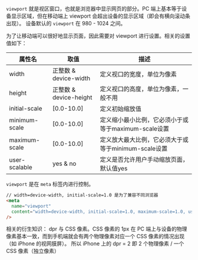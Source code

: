 `viewport` 就是视区窗口，也就是浏览器中显示网页的部分。PC 端上基本等于设备显示区域，但在移动端上 viewport 会超出设备的显示区域（即会有横向滚动条出现）。
设备默认的 `viewport` 在 980 - 1024 之间。

为了让移动端可以很好地显示页面，因此需要对 viewport 进行设置。相关的设置值如下：

| 属性名 | 取值	| 描述 |
| ---- | ---- | ---- |
| width | 正整数 & device-width	| 定义视口的宽度，单位为像素 |
| height | 正整数 & device-height | 定义视口的高度，单位为像素，一般不用 |
| initial-scale	| [0.0-10.0] | 定义初始缩放值 |
| minimum-scale	| [0.0-10.0] | 定义缩小最小比例，它必须小于或等于maximum-scale设置 |
| maximum-scale	| [0.0-10.0] | 定义放大最大比例，它必须大于或等于minimum-scale设置 |
| user-scalable	| yes & no | 定义是否允许用户手动缩放页面，默认值yes |

`viewport` 是在 `meta` 标签内进行控制。

```html
// width=device-width, initial-scale=1.0 是为了兼容不同浏览器
<meta
  name="viewport"
  content="width=device-width, initial-scale=1.0, maximum-scale=1.0, user-scalable=0"
/>
```

相关的衍生知识： dpr 与 CSS 像素。CSS 像素的 1px 在 PC 端上与设备的物理像素基本一致，而到手机端就会有两个物理像素对应一个 CSS 像素的情况出现（如 iPhone 的视网膜屏）。
所以 iPhone 上的 dpr = 2 即 2 个物理像素 / 一个 CSS 像素（独立像素）